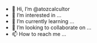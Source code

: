 - 👋 Hi, I’m @atozcalcultor
- 👀 I’m interested in ...
- 🌱 I’m currently learning ...
- 💞️ I’m looking to collaborate on ...
- 📫 How to reach me ...

<!---
atozcalcultor/atozcalcultor is a ✨ special ✨ repository because its `README.md` (this file) appears on your GitHub profile.
You can click the Preview link to take a look at your changes.
--->
